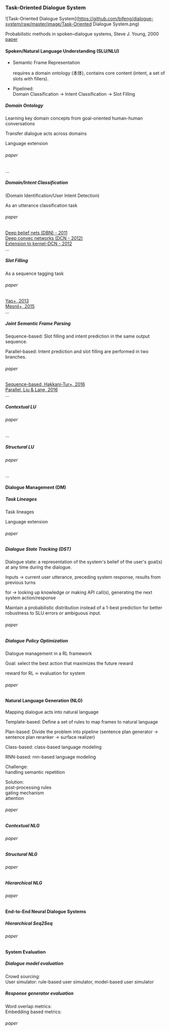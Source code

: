 ### Task-Oriented Dialogue System

![Task-Oriented Dialogue System](https://github.com/bifeng/dialogue-system/raw/master/image/Task-Oriented Dialogue System.png)

Probabilistic methods in spoken–dialogue systems, Steve J. Young, 2000 [paper](https://royalsocietypublishing.org/doi/abs/10.1098/rsta.2000.0593) 



#### Spoken/Natural Language Understanding (SLU/NLU)

+ Semantic Frame Representation

  requires a domain ontology (本体), contains core content (intent, a set of slots with fillers).

+ Pipelined:<br>Domain Classification -> Intent Classification -> Slot Filling

##### Domain Ontology

Learning key domain concepts from goal-oriented human-human conversations

Transfer dialogue acts across domains

Language extension

###### paper

...

##### Domain/Intent Classification

(Domain Identification/User Intent Detection)

As an utterance classification task

###### paper

[Deep belief nets (DBN) - 2011](http://ieeexplore.ieee.org/abstract/document/5947649/)<br>[Deep convec networks (DCN - 2012)](http://ieeexplore.ieee.org/abstract/document/6289054/)<br>[Extension to kernel-DCN - 2012](http://ieeexplore.ieee.org/abstract/document/6424224/)<br>...



##### Slot Filling

As a sequence tagging task

###### paper

[Yao+, 2013](http://131.107.65.14/en-us/um/people/gzweig/Pubs/Interspeech2013RNNLU.pdf)<br>[Mesnil+, 2015](http://dl.acm.org/citation.cfm?id=2876380)<br>...

##### Joint Semantic Frame Parsing

Sequence-based: Slot filling and intent prediction in the same output sequence.

Parallel-based: Intent prediction and slot filling are performed in two branches.

###### paper

[Sequence-based, Hakkani-Tur+, 2016](https://www.microsoft.com/en-us/research/wp-content/uploads/2016/06/IS16_MultiJoint.pdf)<br>[Parallel, Liu & Lane, 2016](https://arxiv.org/abs/1609.01454)<br>...

##### Contextual LU

###### paper

...

##### Structural LU

###### paper

...



#### Dialogue Management (DM)

##### Task Lineages 

Task lineages 

Language extension

###### paper



##### Dialogue State Tracking (DST)

Dialogue state: a representation of the system's belief of the user's goal(s) at any time during the dialogue.

Inputs -> current user utterance, preceding system response, results from previous turns

for -> looking up knowledge or making API call(s), generating the next system action/response

Maintain a probabilistic distribution instead of a 1-best prediction for better robustness to SLU errors or ambiguous input.

###### paper



##### Dialogue Policy Optimization

Dialogue management in a RL framework

Goal: select the best action that maximizes the future reward

reward for RL $\simeq$ evaluation for system



###### paper





#### Natural Language Generation (NLG)

Mapping dialogue acts into natural language

Template-based: Define a set of rules to map frames to natural language

Plan-based: Divide the problem into pipeline (sentence plan generator -> sentence plan reranker -> surface realizer)

Class-based: class-based language modeling

RNN-based: rnn-based language modeling

Challenge:<br>handling semantic repetition

Solution:<br>post-processing rules<br>gating mechanism<br>attention

###### paper



##### Contextual NLG



###### paper



##### Structural NLG



###### paper



##### Hierarchical NLG



###### paper



#### End-to-End Neural Dialogue Systems





##### Hierarchical Seq2Seq



###### paper





#### System Evaluation

##### Dialogue model evaluation

Crowd sourcing: <br>User simulator: rule-based user simulator, model-based user simulator



##### Response generator evaluation

Word overlap metrics: <br>Embedding based metrics: 



###### paper



